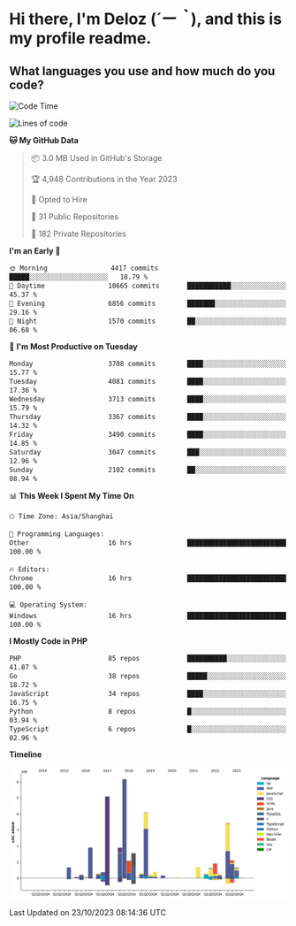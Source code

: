 # **Hi there, I'm Deloz (*´ー｀*), and this is my profile readme.**

## **What languages you use and how much do you code?**

<!--START_SECTION:waka-->
![Code Time](http://img.shields.io/badge/Code%20Time-2%2C631%20hrs%2032%20mins-blue)

![Lines of code](https://img.shields.io/badge/From%20Hello%20World%20I%27ve%20Written-32.3%20million%20lines%20of%20code-blue)

**🐱 My GitHub Data** 

> 📦 3.0 MB Used in GitHub's Storage 
 > 
> 🏆 4,948 Contributions in the Year 2023
 > 
> 💼 Opted to Hire
 > 
> 📜 31 Public Repositories 
 > 
> 🔑 182 Private Repositories 
 > 
**I'm an Early 🐤** 

```text
🌞 Morning                4417 commits        █████░░░░░░░░░░░░░░░░░░░░   18.79 % 
🌆 Daytime                10665 commits       ███████████░░░░░░░░░░░░░░   45.37 % 
🌃 Evening                6856 commits        ███████░░░░░░░░░░░░░░░░░░   29.16 % 
🌙 Night                  1570 commits        ██░░░░░░░░░░░░░░░░░░░░░░░   06.68 % 
```
📅 **I'm Most Productive on Tuesday** 

```text
Monday                   3708 commits        ████░░░░░░░░░░░░░░░░░░░░░   15.77 % 
Tuesday                  4081 commits        ████░░░░░░░░░░░░░░░░░░░░░   17.36 % 
Wednesday                3713 commits        ████░░░░░░░░░░░░░░░░░░░░░   15.79 % 
Thursday                 3367 commits        ████░░░░░░░░░░░░░░░░░░░░░   14.32 % 
Friday                   3490 commits        ████░░░░░░░░░░░░░░░░░░░░░   14.85 % 
Saturday                 3047 commits        ███░░░░░░░░░░░░░░░░░░░░░░   12.96 % 
Sunday                   2102 commits        ██░░░░░░░░░░░░░░░░░░░░░░░   08.94 % 
```


📊 **This Week I Spent My Time On** 

```text
🕑︎ Time Zone: Asia/Shanghai

💬 Programming Languages: 
Other                    16 hrs              █████████████████████████   100.00 % 

🔥 Editors: 
Chrome                   16 hrs              █████████████████████████   100.00 % 

💻 Operating System: 
Windows                  16 hrs              █████████████████████████   100.00 % 
```

**I Mostly Code in PHP** 

```text
PHP                      85 repos            ██████████░░░░░░░░░░░░░░░   41.87 % 
Go                       38 repos            █████░░░░░░░░░░░░░░░░░░░░   18.72 % 
JavaScript               34 repos            ████░░░░░░░░░░░░░░░░░░░░░   16.75 % 
Python                   8 repos             █░░░░░░░░░░░░░░░░░░░░░░░░   03.94 % 
TypeScript               6 repos             █░░░░░░░░░░░░░░░░░░░░░░░░   02.96 % 
```



**Timeline**

![Lines of Code chart](https://raw.githubusercontent.com/deloz/deloz/main/assets/bar_graph.png)


 Last Updated on 23/10/2023 08:14:36 UTC
<!--END_SECTION:waka-->
